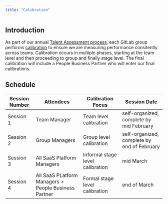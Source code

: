 ```yaml
---
title: "Calibration"
---
```


## Introduction

As part of our annual [Talent Assessment process](/handbook/people-group/talent-assessment/), each GitLab group performs [calibration](/handbook/people-group/talent-assessment/#calibration) to ensure we are measuring performance consitently across teams. Calibration occurs in multiple phases, starting at the team level and then proceeding to group and finally stage level. The final calibration will include a People Business Partner who will enter our final calibrations.

## Schedule

| Session Number | Attendees | Calibration Focus | Session Date | 
| -------------- | --------- | ----------------- | ------------ | 
| Session 1      | Team Manager | Team level calibration | self-organized, complete by mid February | 
| Session 2      | Group Managers | Group level calibration | self-organized, complete by end of February | 
| Session 3      | All SaaS Platform Managers | Informal stage level calibration | mid March | 
| Session 4      | All SaaS PLatform Managers + People Business Partner | Formal stage level calibration | end of March | 
